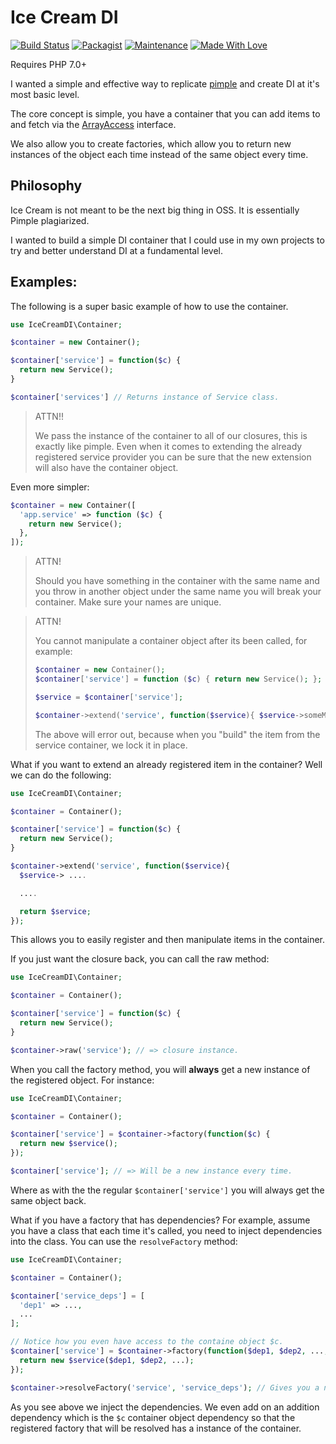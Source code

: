 
# Ice Cream DI

[![Build Status](https://travis-ci.org/AdamKyle/ice-cream-di.svg?branch=master)](https://travis-ci.org/AdamKyle/ice-cream-di)
[![Packagist](https://img.shields.io/packagist/v/ice-cream/di.svg?style=flat)](https://packagist.org/packages/ice-cream/di)
[![Maintenance](https://img.shields.io/maintenance/yes/2016.svg)]()
[![Made With Love](https://img.shields.io/badge/Made%20With-Love-green.svg)]()

Requires PHP 7.0+

I wanted a simple and effective way to replicate [pimple](http://pimple.sensiolabs.org/#modifying-services-after-definition) and create DI at it's most basic level.

The core concept is simple, you have a container that you can add items to and fetch via the [ArrayAccess](http://php.net/manual/en/class.arrayaccess.php) interface.

We also allow you to create factories, which allow you to return new instances of the object each time instead of the same object every time.

## Philosophy

Ice Cream is not meant to be the next big thing in OSS. It is essentially Pimple plagiarized.

I wanted to build a simple DI container that I could use in my own projects to try and better understand DI at a fundamental level.

## Examples:

The following is a super basic example of how to use the container.

```php
use IceCreamDI\Container;

$container = new Container();

$container['service'] = function($c) {
  return new Service();
}

$container['services'] // Returns instance of Service class.
```

> ATTN!!
>
> We pass the instance of the container to all of our closures, this is exactly like pimple.
> Even when it comes to extending the already registered service provider you can be sure
> that the new extension will also have the container object.

Even more simpler:

```php
$container = new Container([
  'app.service' => function ($c) {
    return new Service();
  },
]);
```

> ATTN!
>
> Should you have something in the container with the same name and you throw in another object under the same name you will break your container. Make sure your names are unique.

> ATTN!
>
>You cannot manipulate a container object after its been called, for example:
>
> ```php
> $container = new Container();
> $container['service'] = function ($c) { return new Service(); };
>
> $service = $container['service'];
>
> $container->extend('service', function($service){ $service->someMethodCall(); });
>```
>
> The above will error out, because when you "build" the item from the service container, we lock it in place.

What if you want to extend an already registered item in the container? Well we can do the following:

```php
use IceCreamDI\Container;

$container = Container();

$container['service'] = function($c) {
  return new Service();
}

$container->extend('service', function($service){
  $service-> ....

  ....

  return $service;
});
```

This allows you to easily register and then manipulate items in the container.

If you just want the closure back, you can call the raw method:

```php
use IceCreamDI\Container;

$container = Container();

$container['service'] = function($c) {
  return new Service();
}

$container->raw('service'); // => closure instance.
```

When you call the factory method, you will **always** get a new instance of the registered object. For instance:

```php
use IceCreamDI\Container;

$container = Container();

$container['service'] = $container->factory(function($c) {
  return new $service();
});

$container['service']; // => Will be a new instance every time.
```

Where as with the the regular `$container['service']` you will always get the same object back.

What if you have a factory that has dependencies? For example, assume you have a class that each time it's called,
you need to inject dependencies into the class. You can use the `resolveFactory` method:

```php
use IceCreamDI\Container;

$container = Container();

$container['service_deps'] = [
  'dep1' => ...,
  ...
];

// Notice how you even have access to the containe object $c.
$container['service'] = $container->factory(function($dep1, $dep2, ..., $c) {
  return new $service($dep1, $dep2, ...);
});

$container->resolveFactory('service', 'service_deps'); // Gives you a new service instance with deps passed in.
```

As you see above we inject the dependencies. We even add on an addition dependency which is the `$c` container object
dependency so that the registered factory that will be resolved has a instance of the container.
